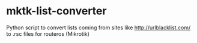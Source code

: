 # mktk-list-converter
Python script to convert lists coming from sites like http://urlblacklist.com/ to .rsc files for routeros (Mikrotik)

